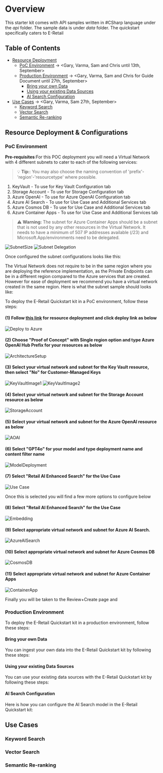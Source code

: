 # Overview

This starter kit comes with API samples written in #CSharp language under the *api* folder. The sample data is under *data* folder. The quickstart specifically caters to E-Retail 

## Table of Contents

- [Resource Deployment](#resource-deployment--configurations)
  - [PoC Environment](#poc-environment) -> <Gary, Varma, Sam and Chris until 13th, September>
  - [Production Environment](#production-environment) -> <Gary, Varma, Sam and Chris for Guide Document until 27th, September>
    - [Bring your own Data](#bring-your-own-data)
    - [Using your existing Data Sources](#using-your-existing-data-sources)
    - [AI Search Configuration](#ai-search-configuration)
- [Use Cases](#use-cases) -> <Gary, Varma, Sam 27th, September>
  - [Keyword Search](#keyword-search)
  - [Vector Search](#vector-search)
  - [Semantic Re-ranking](#semantic-re-ranking)

## Resource Deployment & Configurations

### PoC Environment

**Pre-requisites**:For this POC deployment you will need a Virtual Network with 4 different subnets to cater to each of the following services:

> :bulb: **Tip:**: You may also choose the naming convention of 'prefix'-'region'-'resourcetype' where possible.

1) KeyVault - To use for Key Vault Configuration tab
2) Storage Account - To use for Storage Configuration tab
3) Azure OpenAI - To use for Azure OpenAI Configuration tab
4) Azure AI Search - To use for Use Case and Additional Services tab
5) Azure Cosmos DB - To use for Use Case and Additional Services tab
6) Azure Container Apps - To use for Use Case and Additional Services tab

> :warning: **Warning:** The subnet for Azure Container Apps should be a subnet that is not used by any other resources in the Virtual Network. It needs to have a minimum of 507 IP addresses available (/23) and Microsoft.App/environments need to be delegated.

![SubnetSize](../media/02_SubnetSize.PNG)
![Subnet Delegation](../media/02_SubnetDelegation.PNG)

Once configured the subnet configurations looks like this:

The Virtual Network does not require to be in the same region where you are deploying the reference implementation, as the Private Endpoints can be in a different region compared to the Azure services that are created. However for ease of deployment we recommend you have a virtual network created in the same region. Here is what the subnet sample should looks like:

To deploy the E-Retail Quickstart kit in a PoC environment, follow these steps:

#### (1) Follow [this link](https://github.com/Gary3207Lee/ai-hub?tab=readme-ov-file#enterprise-azure-openai-hub-reference-implementation) for resource deployment and click deploy link as below

![Deploy to Azure](/media/02_Deploy_to_Azure.png)

#### (2) Choose "Proof of Concept" with Single region option and type Azure OpenAI Hub Prefix for your resources as below

![ArchitectureSetup](../media/02_Architecture_Setup.png)

#### (3) Select your virtual network and subnet for the Key Vault resource, then select "No" for Customer-Managed Keys

![KeyVaultImage1](../media/02_KeyVault1.PNG)
![KeyVaultImage2](../media/02_KeyVault2.PNG)

#### (4) Select your virtual network and subnet for the Storage Account resource as below

![StorageAccount](../media/02_StorageAccount.PNG)

#### (5) Select your virtual network and subnet for the Azure OpenAI resource as below

![AOAI](../media/02_AOAI.PNG)

#### (6) Select "GPT4o" for your model and type deployment name and content filter name

![ModelDeployment](/media/02_ModelDeployment.png)

#### (7) Select "Retail AI Enhanced Search" for the Use Case

![Use Case](/media/02_UseCase.png)

Once this is selected you will find a few more options to configure below

#### (8) Select "Retail AI Enhanced Search" for the Use Case

![Embedding](/media/02_Embedding.png)

#### (9) Select appropriate virtual network and subnet for Azure AI Search.

![AzureAISearch](../media/02_AISearch.PNG)

#### (10) Select appropriate virtual network and subnet for Azure Cosmos DB

![CosmosDB](../media/02_CosmosDB.PNG)

#### (11) Select appropriate virtual network and subnet for Azure Container Apps

![ContainerApp](../media/02_ContainerApp.PNG)

Finally you will be taken to the Review+Create page and 

### Production Environment

To deploy the E-Retail Quickstart kit in a production environment, follow these steps:

#### Bring your own Data

You can ingest your own data into the E-Retail Quickstart kit by following these steps:

#### Using your existing Data Sources

You can use your existing data sources with the E-Retail Quickstart kit by following these steps:

#### AI Search Configuration

Here is how you can configure the AI Search model in the E-Retail Quickstart kit:

## Use Cases

### Keyword Search

### Vector Search

### Semantic Re-ranking
